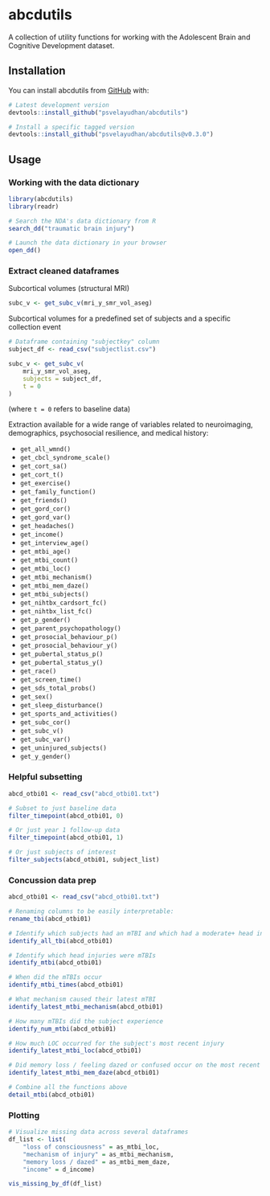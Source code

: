 
<!-- README.md is generated from README.Rmd. Please edit that file -->

# abcdutils

<!-- badges: start -->
<!-- badges: end -->

A collection of utility functions for working with the Adolescent Brain
and Cognitive Development dataset.

## Installation

You can install abcdutils from [GitHub](https://github.com/) with:

``` r
# Latest development version
devtools::install_github("psvelayudhan/abcdutils")

# Install a specific tagged version
devtools::install_github("psvelayudhan/abcdutils@v0.3.0")
```

## Usage

### Working with the data dictionary

``` r
library(abcdutils)
library(readr)

# Search the NDA's data dictionary from R
search_dd("traumatic brain injury")

# Launch the data dictionary in your browser
open_dd()
```

### Extract cleaned dataframes

Subcortical volumes (structural MRI)

``` r
subc_v <- get_subc_v(mri_y_smr_vol_aseg)
```

Subcortical volumes for a predefined set of subjects and a specific
collection event

``` r
# Dataframe containing "subjectkey" column
subject_df <- read_csv("subjectlist.csv")

subc_v <- get_subc_v(
    mri_y_smr_vol_aseg,
    subjects = subject_df,
    t = 0
)
```

(where `t = 0` refers to baseline data)

Extraction available for a wide range of variables related to
neuroimaging, demographics, psychosocial resilience, and medical
history:

- `get_all_wmnd()`
- `get_cbcl_syndrome_scale()`
- `get_cort_sa()`
- `get_cort_t()`
- `get_exercise()`
- `get_family_function()`
- `get_friends()`
- `get_gord_cor()`
- `get_gord_var()`
- `get_headaches()`
- `get_income()`
- `get_interview_age()`
- `get_mtbi_age()`
- `get_mtbi_count()`
- `get_mtbi_loc()`
- `get_mtbi_mechanism()`
- `get_mtbi_mem_daze()`
- `get_mtbi_subjects()`
- `get_nihtbx_cardsort_fc()`
- `get_nihtbx_list_fc()`
- `get_p_gender()`
- `get_parent_psychopathology()`
- `get_prosocial_behaviour_p()`
- `get_prosocial_behaviour_y()`
- `get_pubertal_status_p()`
- `get_pubertal_status_y()`
- `get_race()`
- `get_screen_time()`
- `get_sds_total_probs()`
- `get_sex()`
- `get_sleep_disturbance()`
- `get_sports_and_activities()`
- `get_subc_cor()`
- `get_subc_v()`
- `get_subc_var()`
- `get_uninjured_subjects()`
- `get_y_gender()`

### Helpful subsetting

``` r
abcd_otbi01 <- read_csv("abcd_otbi01.txt")

# Subset to just baseline data
filter_timepoint(abcd_otbi01, 0)

# Or just year 1 follow-up data
filter_timepoint(abcd_otbi01, 1)

# Or just subjects of interest
filter_subjects(abcd_otbi01, subject_list)
```

### Concussion data prep

``` r
abcd_otbi01 <- read_csv("abcd_otbi01.txt")

# Renaming columns to be easily interpretable:
rename_tbi(abcd_otbi01)

# Identify which subjects had an mTBI and which had a moderate+ head injury:
identify_all_tbi(abcd_otbi01)

# Identify which head injuries were mTBIs
identify_mtbi(abcd_otbi01)

# When did the mTBIs occur
identify_mtbi_times(abcd_otbi01)

# What mechanism caused their latest mTBI
identify_latest_mtbi_mechanism(abcd_otbi01)

# How many mTBIs did the subject experience
identify_num_mtbi(abcd_otbi01)

# How much LOC occurred for the subject's most recent injury
identify_latest_mtbi_loc(abcd_otbi01)

# Did memory loss / feeling dazed or confused occur on the most recent injury
identify_latest_mtbi_mem_daze(abcd_otbi01)

# Combine all the functions above
detail_mtbi(abcd_otbi01)
```

### Plotting

``` r
# Visualize missing data across several dataframes
df_list <- list(
    "loss of consciousness" = as_mtbi_loc,
    "mechanism of injury" = as_mtbi_mechanism,
    "memory loss / dazed" = as_mtbi_mem_daze,
    "income" = d_income)

vis_missing_by_df(df_list)
```
